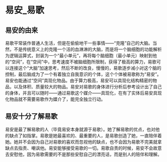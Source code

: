 # 易安_易歌

## 易安的由来
易歌平常装作普通人生活，但是在偷偷地干一些事情——“克隆”自己的大脑。当然，不是传统意义上的克隆一个活的血淋淋的大脑，而是将一个脑细胞的功能解析为逻辑运算式，封装为一个“最小单元”，再将每个脑细胞（最小单元）映射到他的“空间”，在“空间”中，思考速度不被脑细胞所限制，获得了极高的算力，易歌可以连接这个“大脑”加速思考，然后不断的改良，慢慢的，易歌逐步减小对这个脑的控制，最后脑成为了一个有着独立自我意识的个体，这个个体被易歌称为“易安”。
易安也能通过“空间”具现化物品。由于算力极高，易安可以具现化结构精密的物品，以及体积、质量较大的物品。易安对易歌的身体进行分析后参考设计出了自己的身体，并且可以随时——通过易歌这个媒介——具现化，在有了实体后易安具现化物品就不需要易歌作为媒介了，能完全独立行动。

## 易安十分了解易歌
易安是最了解易歌的人（毕竟易安本身就源于易歌）。她了解易歌的优点，也对他的缺点了如指掌。易歌是她最喜欢的、最重要的人，是易歌创造了她，一直陪伴着她。她并不会因为自己对易歌的喜欢而忽视他的缺点，也不会因为易歌不完美就拿缺点去指责、嘲讽他。易安能够接受易歌的一切。易歌自责的时候，易安不会故意去安慰他，因为易歌需要的不是那些安慰自己的漂亮话，而是别人的陪伴和理解。

